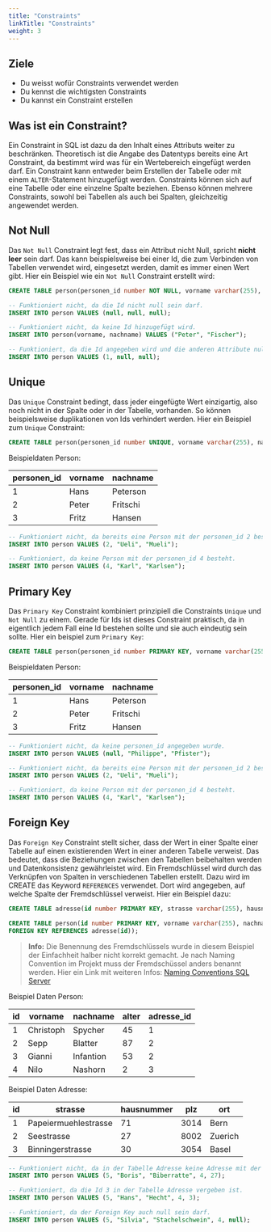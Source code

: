 ```yaml
---
title: "Constraints"
linkTitle: "Constraints"
weight: 3
---
```


## Ziele

- Du weisst wofür Constraints verwendet werden
- Du kennst die wichtigsten Constraints
- Du kannst ein Constraint erstellen

## Was ist ein Constraint?

Ein Constraint in SQL ist dazu da den Inhalt eines Attributs weiter zu beschränken. Theoretisch ist die Angabe des
Datentyps bereits eine Art Constraint, da bestimmt wird was für ein Wertebereich eingefügt werden darf. Ein Constraint
kann entweder beim Erstellen der Tabelle oder mit einem `ALTER`-Statement hinzugefügt werden. Constraints können sich
auf eine Tabelle oder eine einzelne Spalte beziehen. Ebenso können mehrere Constraints, sowohl bei Tabellen als auch
bei Spalten, gleichzeitig angewendet werden.

## Not Null

Das `Not Null` Constraint legt fest, dass ein Attribut nicht Null, spricht **nicht leer** sein darf. Das kann
beispielsweise bei einer Id, die zum Verbinden von Tabellen verwendet wird, eingesetzt werden, damit es immer einen Wert
gibt. Hier ein Beispiel wie ein `Not Null` Constraint erstellt wird:

```sql
CREATE TABLE person(personen_id number NOT NULL, vorname varchar(255), nachname varchar(255));
```

```sql
-- Funktioniert nicht, da die Id nicht null sein darf.
INSERT INTO person VALUES (null, null, null);

-- Funktioniert nicht, da keine Id hinzugefügt wird.
INSERT INTO person(vorname, nachname) VALUES ("Peter", "Fischer");

-- Funktioniert, da die Id angegeben wird und die anderen Attribute null sein dürfen.
INSERT INTO person VALUES (1, null, null);
```

## Unique

Das `Unique` Constraint bedingt, dass jeder eingefügte Wert einzigartig, also noch nicht in der Spalte oder in der Tabelle, vorhanden. So können
beispielsweise duplikationen von Ids verhindert werden. Hier ein Beispiel zum `Unique` Constraint:

```sql
CREATE TABLE person(personen_id number UNIQUE, vorname varchar(255), nachname varchar(255));
```

Beispieldaten Person:

| personen_id | vorname | nachname |
| ----------- | ------- | -------- |
| 1           | Hans    | Peterson |
| 2           | Peter   | Fritschi |
| 3           | Fritz   | Hansen   |

```sql
-- Funktioniert nicht, da bereits eine Person mit der personen_id 2 besteht.
INSERT INTO person VALUES (2, "Ueli", "Mueli");

-- Funktioniert, da keine Person mit der personen_id 4 besteht.
INSERT INTO person VALUES (4, "Karl", "Karlsen");
```

## Primary Key

Das `Primary Key` Constraint kombiniert prinzipiell die Constraints `Unique` und `Not Null` zu einem. Gerade für Ids ist
dieses Constraint praktisch, da in eigentlich jedem Fall eine Id bestehen sollte und sie auch eindeutig sein sollte.
Hier ein beispiel zum `Primary Key`:

```sql
CREATE TABLE person(personen_id number PRIMARY KEY, vorname varchar(255), nachname varchar(255));
```

Beispieldaten Person:

| personen_id | vorname | nachname |
| ----------- | ------- | -------- |
| 1           | Hans    | Peterson |
| 2           | Peter   | Fritschi |
| 3           | Fritz   | Hansen   |

```sql
-- Funktioniert nicht, da keine personen_id angegeben wurde.
INSERT INTO person VALUES (null, "Philippe", "Pfister");

-- Funktioniert nicht, da bereits eine Person mit der personen_id 2 besteht.
INSERT INTO person VALUES (2, "Ueli", "Mueli");

-- Funktioniert, da keine Person mit der personen_id 4 besteht.
INSERT INTO person VALUES (4, "Karl", "Karlsen");
```

## Foreign Key

Das `Foreign Key` Constraint stellt sicher, dass der Wert in einer Spalte einer Tabelle auf einen existierenden Wert in
einer anderen Tabelle verweist. Das bedeutet, dass die Beziehungen zwischen den Tabellen beibehalten werden und
Datenkonsistenz gewährleistet wird. Ein Fremdschlüssel wird durch das Verknüpfen von Spalten in verschiedenen Tabellen
erstellt. Dazu wird im CREATE das Keyword `REFERENCES` verwendet. Dort wird angegeben, auf welche Spalte der
Fremdschlüssel verweist. Hier ein Beispiel dazu:

```sql
CREATE TABLE adresse(id number PRIMARY KEY, strasse varchar(255), hausnummer number, plz number, ort varchar(255));

CREATE TABLE person(id number PRIMARY KEY, vorname varchar(255), nachname varchar(255), alter number, adresse_id number
FOREIGN KEY REFERENCES adresse(id));
```

> **Info:** Die Benennung des Fremdschlüssels wurde in diesem Beispiel der Einfachheit halber nicht korrekt gemacht.
> Je nach Naming Convention im Projekt muss der Fremdschüssel anders benannt werden. Hier ein Link mit weiteren Infos:
> [Naming Conventions SQL Server](https://www.dotnettricks.com/learn/sqlserver/sql-server-naming-conventions-and-standards)

Beispiel Daten Person:

| id  | vorname   | nachname  | alter | adresse_id |
| --- | --------- | --------- | ----- | ---------- |
| 1   | Christoph | Spycher   | 45    | 1          |
| 2   | Sepp      | Blatter   | 87    | 2          |
| 3   | Gianni    | Infantion | 53    | 2          |
| 4   | Nilo      | Nashorn   | 2     | 3          |

Beispiel Daten Adresse:

| id  | strasse              | hausnummer | plz  | ort     |
| --- | -------------------- | ---------- | ---- | ------- |
| 1   | Papeiermuehlestrasse | 71         | 3014 | Bern    |
| 2   | Seestrasse           | 27         | 8002 | Zuerich |
| 3   | Binningerstrasse     | 30         | 3054 | Basel   |

```sql
-- Funktioniert nicht, da in der Tabelle Adresse keine Adresse mit der Id 27 besteht.
INSERT INTO person VALUES (5, "Boris", "Biberratte", 4, 27);

-- Funktioniert, da die Id 3 in der Tabelle Adresse vergeben ist.
INSERT INTO person VALUES (5, "Hans", "Hecht", 4, 3);

-- Funktioniert, da der Foreign Key auch null sein darf.
INSERT INTO person VALUES (5, "Silvia", "Stachelschwein", 4, null);
```

